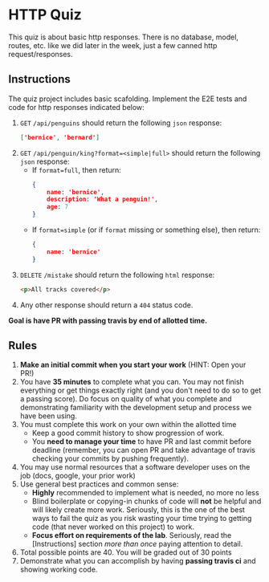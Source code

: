 HTTP Quiz
===

This quiz is about basic http responses. There is no database, model, routes, etc. like we did later in the week, just a few canned http request/responses.

## Instructions

The quiz project includes basic scafolding. Implement the E2E tests and code for http responses indicated below:

1. `GET` `/api/penguins` should return the following `json` response:
    ```json
    ['bernice', 'bernard']
1. `GET` `/api/penguin/king?format=<simple|full>` should return the following `json` response:
    * If `format=full`, then return:
        ```json
        { 
            name: 'bernice',
            description: 'What a penguin!',
            age: 7
        }
        ```
    * If `format=simple` (or if `format` missing or something else), then return:
        ```json
        { 
            name: 'bernice' 
        }
        ```
1. `DELETE` `/mistake` should return the following `html` response:
    ```html
    <p>All tracks covered</p>
1. Any other response should return a `404` status code.


**Goal is have PR with passing travis by end of allotted time.**

## Rules

1. **Make an initial commit when you start your work** (HINT: Open your PR!)
1. You have **35 minutes** to complete what you can. You may not finish everything or get things exactly right (and you don't need to do so to get a passing score). Do focus on quality of what you complete and demonstrating familiarity with the development setup and process we have been using.
1. You must complete this work on your own within the allotted time
    * Keep a good commit history to show progression of work.
    * You **need to manage your time** to have PR and last commit before deadline (remember, you can
    open PR and take advantage of travis checking your commits by pushing frequently).
1. You may use normal resources that a software developer uses on the job (docs, google, your prior work)
1. Use general best practices and common sense:
    * **Highly** recommended to implement what is needed, no more no less
    * Blind boilerplate or copying-in chunks of code will **not** be helpful and will likely create more work. Seriously, this is the one of the best ways to fail the quiz as you risk wasting your time trying to getting code (that never worked on this project) to work.
    * **Focus effort on requirements of the lab**. Seriously, read the [Instructions] section _more than once_ paying attention to detail.
1. Total possible points are 40. You will be graded out of 30 points
1. Demonstrate what you can accomplish by having **passing travis ci** and showing working code.


